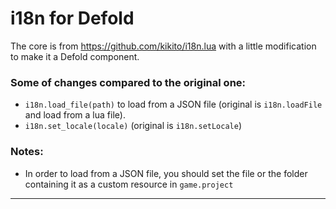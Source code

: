# i18n for Defold

The core is from https://github.com/kikito/i18n.lua with a little modification to make it a Defold component.

### Some of changes compared to the original one:
- `i18n.load_file(path)` to load from a JSON file (original is `i18n.loadFile` and load from a lua file).
- `i18n.set_locale(locale)` (original is `i18n.setLocale`)

### Notes:
- In order to load from a JSON file, you should set the file or the folder containing it as a custom resource in `game.project`

---

